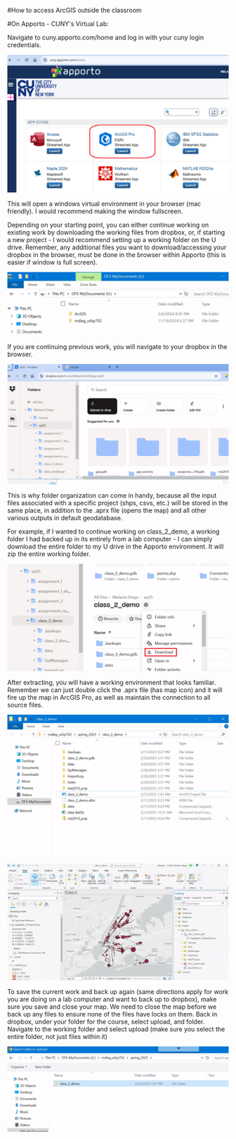 #How to access ArcGIS outside the classroom

#On Apporto - CUNY's Virtual Lab:

Navigate to cuny.apporto.com/home and log in with your cuny login credentials. 

![Pro Launch](img/arcpro_launch.png)

This will open a windows virtual environment in your browser (mac friendly). I would recommend making the window fullscreen. 

Depending on your starting point, you can either continue working on existing work by downloading the working files from dropbox, or, if starting a new project - I would recommend setting up a working folder on the U drive. Remember, any additional files you want to download/accessing your dropbox in the browser, must be done in the browser within Apporto (this is easier if window is full screen).

![u drive](img/udrive.png)

If you are continuing previous work, you will navigate to your dropbox in the browser. 

![dropbox](img/dropbox.png)

This is why folder organization can come in handy, because all the input files associated with a specific project (shps, csvs, etc.) will be stored in the same place, in addition to the .aprx file (opens the map) and all other various outputs in default geodatabase.

For example, if I wanted to continue working on class_2_demo, a working folder I had backed up in its entirely from a lab computer - I can simply download the entire folder to my U drive in the Apporto environment. It will zip the entire working folder.

![download](img/download_folder.png)

After extracting, you will have a working environment that looks familiar. Remember we can just double click the .aprx file (has map icon) and it will fire up the map in ArcGIS Pro, as well as maintain the connection to all source files. 

![file](img/filetree.png)

![catalog](img/catalog_connection.png)

To save the current work and back up again (same directions apply for work you are doing on a lab computer and want to back up to dropbox), make sure you save and close your map. We need to close the map before we back up any files to ensure none of the files have locks on them. Back in dropbox, under your folder for the course, select upload, and folder. Navigate to the working folder and select upload (make sure you select the entire folder, not just files within it)

![folder_upload](img/folder_upload.png)

